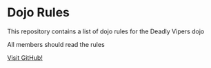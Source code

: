 Dojo Rules
==========

This repository contains a list of dojo rules for the Deadly Vipers dojo

All members should read the rules

[Visit GitHub!](https://github.com/deadlyvipers)
